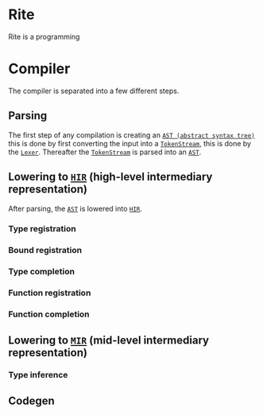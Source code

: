 # Rite
Rite is a programming

# Compiler
The compiler is separated into a few different steps.

## Parsing
The first step of any compilation is creating an [`AST (abstract syntax tree)`](crates/ritec-ast)
this is done by first converting the input into a [`TokenStream`](crates/ritec-parser), this is done by the [`Lexer`](crates/ritec-parser).
Thereafter the [`TokenStream`](crates/ritec-parser) is parsed into an [`AST`](crates/ritec-ast).

## Lowering to [`HIR`](crates/ritec-hir) (high-level intermediary representation)
After parsing, the [`AST`](crates/ritec-ast) is lowered into [`HIR`](crates/ritec-hir).

### Type registration
### Bound registration
### Type completion
### Function registration
### Function completion

## Lowering to [`MIR`](crates/ritec-mir) (mid-level intermediary representation)

### Type inference

## Codegen
